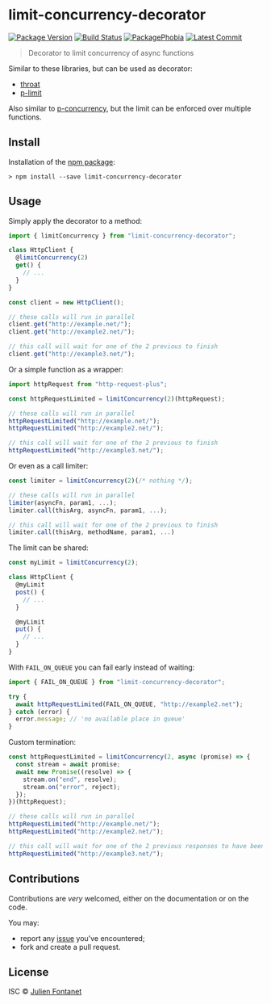 # limit-concurrency-decorator

[![Package Version](https://badgen.net/npm/v/limit-concurrency-decorator)](https://npmjs.org/package/limit-concurrency-decorator) [![Build Status](https://travis-ci.org/JsCommunity/limit-concurrency-decorator.png?branch=master)](https://travis-ci.org/JsCommunity/limit-concurrency-decorator) [![PackagePhobia](https://badgen.net/packagephobia/install/limit-concurrency-decorator)](https://packagephobia.now.sh/result?p=limit-concurrency-decorator) [![Latest Commit](https://badgen.net/github/last-commit/JsCommunity/limit-concurrency-decorator)](https://github.com/JsCommunity/limit-concurrency-decorator/commits/master)

> Decorator to limit concurrency of async functions

Similar to these libraries, but can be used as decorator:

- [throat](https://github.com/ForbesLindesay/throat)
- [p-limit](https://github.com/sindresorhus/p-limit)

Also similar to
[p-concurrency](https://github.com/kaelzhang/p-concurrency), but the
limit can be enforced over multiple functions.

## Install

Installation of the [npm package](https://npmjs.org/package/limit-concurrency-decorator):

```
> npm install --save limit-concurrency-decorator
```

## Usage

Simply apply the decorator to a method:

```js
import { limitConcurrency } from "limit-concurrency-decorator";

class HttpClient {
  @limitConcurrency(2)
  get() {
    // ...
  }
}

const client = new HttpClient();

// these calls will run in parallel
client.get("http://example.net/");
client.get("http://example2.net/");

// this call will wait for one of the 2 previous to finish
client.get("http://example3.net/");
```

Or a simple function as a wrapper:

```js
import httpRequest from "http-request-plus";

const httpRequestLimited = limitConcurrency(2)(httpRequest);

// these calls will run in parallel
httpRequestLimited("http://example.net/");
httpRequestLimited("http://example2.net/");

// this call will wait for one of the 2 previous to finish
httpRequestLimited("http://example3.net/");
```

Or even as a call limiter:

```js
const limiter = limitConcurrency(2)(/* nothing */);

// these calls will run in parallel
limiter(asyncFn, param1, ...);
limiter.call(thisArg, asyncFn, param1, ...);

// this call will wait for one of the 2 previous to finish
limiter.call(thisArg, methodName, param1, ...)
```

The limit can be shared:

```js
const myLimit = limitConcurrency(2);

class HttpClient {
  @myLimit
  post() {
    // ...
  }

  @myLimit
  put() {
    // ...
  }
}
```

With `FAIL_ON_QUEUE` you can fail early instead of waiting:

```js
import { FAIL_ON_QUEUE } from "limit-concurrency-decorator";

try {
  await httpRequestLimited(FAIL_ON_QUEUE, "http://example2.net");
} catch (error) {
  error.message; // 'no available place in queue'
}
```

Custom termination:

```js
const httpRequestLimited = limitConcurrency(2, async (promise) => {
  const stream = await promise;
  await new Promise((resolve) => {
    stream.on("end", resolve);
    stream.on("error", reject);
  });
})(httpRequest);

// these calls will run in parallel
httpRequestLimited("http://example.net/");
httpRequestLimited("http://example2.net/");

// this call will wait for one of the 2 previous responses to have been read entirely
httpRequestLimited("http://example3.net/");
```

## Contributions

Contributions are _very_ welcomed, either on the documentation or on
the code.

You may:

- report any [issue](https://github.com/JsCommunity/limit-concurrency-decorator/issues)
  you've encountered;
- fork and create a pull request.

## License

ISC © [Julien Fontanet](https://github.com/julien-f)
